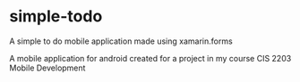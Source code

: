 # simple-todo
A simple to do mobile application made using xamarin.forms

A mobile application for android created for a project in my course CIS 2203 Mobile Development
